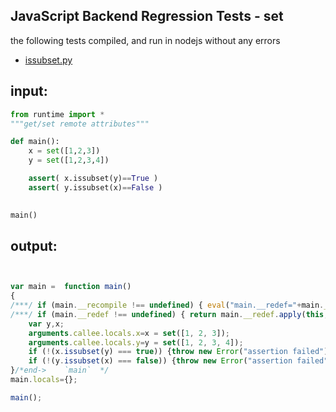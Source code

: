 JavaScript Backend Regression Tests - set
-----------------------------
the following tests compiled, and run in nodejs without any errors
* [issubset.py](set/issubset.py)

input:
------
```python
from runtime import *
"""get/set remote attributes"""

def main():
	x = set([1,2,3])
	y = set([1,2,3,4])

	assert( x.issubset(y)==True )
	assert( y.issubset(x)==False )

	
main()
```
output:
------
```javascript


var main =  function main()
{
/***/ if (main.__recompile !== undefined) { eval("main.__redef="+main.__recompile); main.__recompile=undefined; };
/***/ if (main.__redef !== undefined) { return main.__redef.apply(this,arguments); };
	var y,x;
	arguments.callee.locals.x=x = set([1, 2, 3]);
	arguments.callee.locals.y=y = set([1, 2, 3, 4]);
	if (!(x.issubset(y) === true)) {throw new Error("assertion failed"); }
	if (!(y.issubset(x) === false)) {throw new Error("assertion failed"); }
}/*end->	`main`	*/
main.locals={};

main();
```